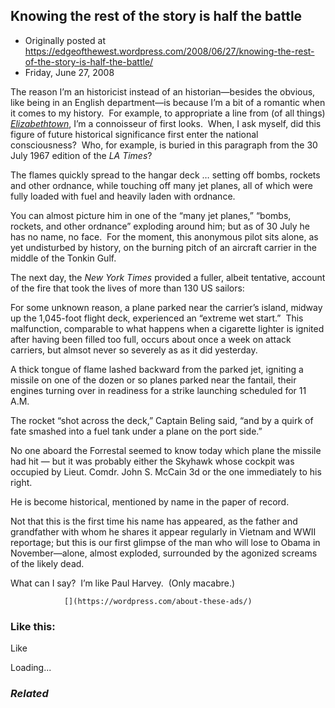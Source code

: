 ## Knowing the rest of the story is half the battle

 * Originally posted at https://edgeofthewest.wordpress.com/2008/06/27/knowing-the-rest-of-the-story-is-half-the-battle/
 * Friday, June 27, 2008

The reason I’m an historicist instead of an historian—besides the obvious, like being in an English department—is because I’m a bit of a romantic when it comes to my history.  For example, to appropriate a line from (of all things) [_Elizabethtown_](http://www.amazon.com/exec/obidos/ASIN/B000CNESJO/diesekoschmar-20), I’m a connoisseur of first looks.  When, I ask myself, did this figure of future historical significance first enter the national consciousness?  Who, for example, is buried in this paragraph from the 30 July 1967 edition of the _LA Times_?

The flames quickly spread to the hangar deck … setting off bombs, rockets and other ordnance, while touching off many jet planes, all of which were fully loaded with fuel and heavily laden with ordnance.

You can almost picture him in one of the “many jet planes,” “bombs, rockets, and other ordnance” exploding around him; but as of 30 July he has no name, no face.  For the moment, this anonymous pilot sits alone, as yet undisturbed by history, on the burning pitch of an aircraft carrier in the middle of the Tonkin Gulf.

The next day, the _New York Times_ provided a fuller, albeit tentative, account of the fire that took the lives of more than 130 US sailors:

For some unknown reason, a plane parked near the carrier’s island, midway up the 1,045-foot flight deck, experienced an “extreme wet start.”  This malfunction, comparable to what happens when a cigarette lighter is ignited after having been filled too full, occurs about once a week on attack carriers, but almsot never so severely as as it did yesterday.

A thick tongue of flame lashed backward from the parked jet, igniting a missile on one of the dozen or so planes parked near the fantail, their engines turning over in readiness for a strike launching scheduled for 11 A.M.

The rocket “shot across the deck,” Captain Beling said, “and by a quirk of fate smashed into a fuel tank under a plane on the port side.”

No one aboard the Forrestal seemed to know today which plane the missile had hit — but it was probably either the Skyhawk whose cockpit was occupied by Lieut. Comdr. John S. McCain 3d or the one immediately to his right.

He is become historical, mentioned by name in the paper of record.

Not that this is the first time his name has appeared, as the father and grandfather with whom he shares it appear regularly in Vietnam and WWII reportage; but this is our first glimpse of the man who will lose to Obama in November—alone, almost exploded, surrounded by the agonized screams of the likely dead.

What can I say?  I’m like Paul Harvey.  (Only macabre.)

		

			

				[](https://wordpress.com/about-these-ads/)
				

					
				

			

		

### Like this:

Like

 
Loading...

[]()

### _Related_


